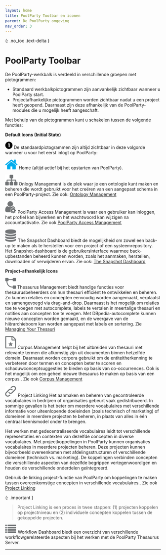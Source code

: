 ```yaml
---
layout: home
title: PoolParty Toolbar en iconen
parent: De PoolParty omgeving
nav_order: 3
---
```


{: .no_toc .text-delta }

<script>
{% include js/custom.js %}
</script>

<!-- Overlay (only once) -->
<div id="overlay" 
     style="display: none; 
            position: fixed; 
            top: 0; 
            left: 0; 
            width: 100%; 
            height: 100%; 
            background: rgba(0, 0, 0, 0.8); 
            justify-content: center; 
            align-items: center; 
            z-index: 1000;">
  
  <img id="zoomImage" 
       alt="Zoomed Image" 
       style="max-width: 90%; 
              max-height: 90%; 
              cursor: zoom-out;" 
       onclick="closeZoom()" />
</div>

# PoolParty Toolbar

De PoolParty-werkbalk is verdeeld in verschillende groepen met pictogrammen:

- Standaard werkbalkpictogrammen zijn aanvankelijk zichtbaar wanneer u PoolParty start.  
- Projectafhankelijke pictogrammen worden zichtbaar nadat u een project heeft geopend. Daarnaast zijn deze afhankelijk van de PoolParty-modules die u mogelijk heeft aangeschaft.


Met behulp van de pictogrammen kunt u schakelen tussen de volgende functies:

**Default Icons (Initial State)**

![Image](../icon01.png) De standaardpictogrammen zijn altijd zichtbaar in deze volgorde wanneer u voor het eerst inlogt op PoolParty:

![Image](../home-icon.png) Home (altijd actief bij het opstarten van PoolParty).

![Image](../ontology-icon.png) Onlogy Management is de plek waar je een ontologie kunt maken en beheren die wordt gebruikt voor het creëren van een aangepast schema in een PoolParty-project. Zie ook: [Ontology Management](https://help.poolparty.biz/en/user-guide-for-knowledge-engineers/advanced-features/ontology-management.html)  

![Image](../access-icon.png) PoolParty Access Management is waar een gebruiker kan inloggen, het profiel kan bijwerken en het wachtwoord kan wijzigen na accountactivatie. Zie ook [PoolParty Access Management](https://help.poolparty.biz/en/user-guide-for-knowledge-engineers/basic-features/poolparty-access-management.html)

![Image](../snapshot-icon.png) The Snapshot Dashboard biedt de mogelijkheid om zowel een back-up te maken als te herstellen voor een project of een systeemrepository. Het Snapshot-dashboard is de gebruikersinterface waarmee back-upbestanden beheerd kunnen worden, zoals het aanmaken, herstellen, downloaden of verwijderen ervan. Zie ook: [The Snapshot Dashboard](https://help.poolparty.biz/en/user-guide-for-knowledge-engineers/advanced-features/advanced-poolparty-configuration/the-snapshot-dashboard.html)

**Project-afhankelijk Icons**

![Image](../thesaurus-icon.png) Thesaurus Management biedt handige functies voor thesaurusbeheerders om hun thesauri efficiënt te ontwikkelen en beheren. Zo kunnen relaties en concepten eenvoudig worden aangemaakt, verplaatst en samengevoegd via drag-and-drop. Daarnaast is het mogelijk om relaties toe te voegen met autocomplete, labels te vertalen in meertalige thesauri en notities aan concepten toe te voegen. Met DBpedia-autocomplete kunnen nieuwe concepten worden gemaakt, en de weergave van de hiërarchieboom kan worden aangepast met labels en sortering. Zie [Managing Your Thesauri](https://help.poolparty.biz/en/user-guide-for-knowledge-engineers/basic-features/managing-your-thesauri.html)

![Image](../corpus-icon.png) Corpus Management helpt bij het uitbreiden van thesauri met relevante termen die afkomstig zijn uit documenten binnen hetzelfde domein. Daarnaast worden corpora gebruikt om de entiteitherkenning te verbeteren door termen en concepten beter te scoren en schaduwconceptsuggesties te bieden op basis van co-occurrences. Ook is het mogelijk om een geheel nieuwe thesaurus te maken op basis van een corpus.. Zie ook [Corpus Management](https://help.poolparty.biz/en/user-guide-for-knowledge-engineers/advanced-features/corpus-management---overview.html)

![Image](../project-linking-icon.png) Project Linking Het aanmaken en beheren van gecontroleerde vocabulaires in bedrijven of organisaties gebeurt vaak gedistribueerd. In sommige gevallen is het beter om meerdere vocabulaires met verschillende informatie voor uiteenlopende doeleinden (zoals technisch of marketing) of domeinen in meerdere projecten te beheren, in plaats van alles in één centraal kennismodel onder te brengen.

Het werken met gedecentraliseerde vocabulaires leidt tot verschillende representaties en contexten van dezelfde concepten in diverse vocabulaires. Met projectkoppelingen in PoolParty kunnen organisaties vocabulaires in meerdere projecten beheren. Deze projecten kunnen bijvoorbeeld overeenkomen met afdelingsstructuren of verschillende domeinen (technisch vs. marketing). De koppelingen verbinden concepten die verschillende aspecten van dezelfde begrippen vertegenwoordigen en houden de verschillende onderdelen geïntegreerd.

Gebruik de linking project-functie van PoolParty om koppelingen te maken tussen overeenkomstige concepten in verschillende vocabulaires.. Zie ook [Project Linking](https://help.poolparty.biz/en/user-guide-for-knowledge-engineers/advanced-features/advanced-poolparty-configuration/linking-poolparty-projects.html)

{: .important }
> Project Linking is een proces in twee stappen: (1) projecten koppelen op projectniveau en (2) individuele concepten koppelen tussen de gekoppelde projecten.

![Image](../workflow-icon.png) Workflow Dashboard biedt een overzicht van verschillende workflowgerelateerde aspecten bij het werken met de PoolParty Thesaurus Server.




----

